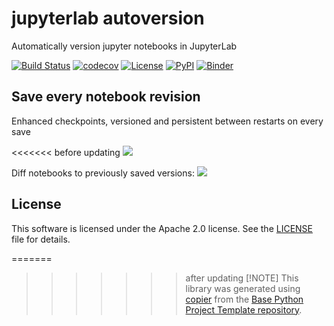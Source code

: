 # jupyterlab autoversion

Automatically version jupyter notebooks in JupyterLab

[![Build Status](https://github.com/timkpaine/jupyterlab-autoversion/actions/workflows/build.yaml/badge.svg?branch=main&event=push)](https://github.com/timkpaine/jupyterlab-autoversion/actions/workflows/build.yaml)
[![codecov](https://codecov.io/gh/timkpaine/jupyterlab-autoversion/branch/main/graph/badge.svg)](https://codecov.io/gh/timkpaine/jupyterlab-autoversion)
[![License](https://img.shields.io/github/license/timkpaine/jupyterlab-autoversion)](https://github.com/timkpaine/jupyterlab-autoversion)
[![PyPI](https://img.shields.io/pypi/v/jupyterlab-autoversion.svg)](https://pypi.python.org/pypi/jupyterlab-autoversion)
[![Binder](https://mybinder.org/badge_logo.svg)](https://mybinder.org/v2/gh/timkpaine/jupyterlab-autoversion/main?urlpath=lab)

## Save every notebook revision
Enhanced checkpoints, versioned and persistent between restarts on every save

<<<<<<< before updating
![](https://raw.githubusercontent.com/timkpaine/jupyterlab-autoversion/main/docs/example.gif)


Diff notebooks to previously saved versions:
![](https://raw.githubusercontent.com/timkpaine/jupyterlab-autoversion/main/docs/diff.gif)

## License

This software is licensed under the Apache 2.0 license. See the
[LICENSE](LICENSE) file for details.

=======
>>>>>>> after updating
> [!NOTE]
> This library was generated using [copier](https://copier.readthedocs.io/en/stable/) from the [Base Python Project Template repository](https://github.com/python-project-templates/base).
